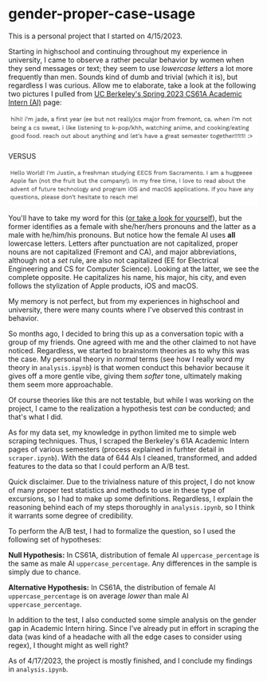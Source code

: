 # gender-proper-case-usage

This is a personal project that I started on 4/15/2023.

Starting in highschool and continuing throughout my experience in university, I came to observe a rather pecular behavior by women when they send messages or text; they seem to use *lowercase letters* a lot more frequently than men. Sounds kind of dumb and trivial (which it is), but regardless I was curious. Allow me to elaborate, take a look at the following two pictures I pulled from [UC Berkeley's Spring 2023 CS61A Academic Intern (AI)](https://cs61a.org/academic-interns/) page:

<div>
<img src='img/lowercase_example.png' width=500>
</div>

VERSUS

<div>
<img src='img/uppercase_example.png' width=500>
</div>

You'll have to take my word for this ([or take a look for yourself](https://cs61a.org/academic-interns/)), but the former identifies as a female with she/her/hers pronouns and the latter as a male with he/him/his pronouns. But notice how the female AI uses **all** lowercase letters. Letters after punctuation are not capitalized, proper nouns are not capitalized (Fremont and CA), and major abbreviations, although not a *set* rule, are also not capitalized (EE for Electrical Engineering and CS for Computer Science). Looking at the latter, we see the complete opposite. He capitalizes his name, his major, his city, and even follows the stylization of Apple products, iOS and macOS.

My memory is not perfect, but from my experiences in highschool and university, there were many counts where I've observed this contrast in behavior.

So months ago, I decided to bring this up as a conversation topic with a group of my friends. One agreed with me and the other claimed to not have noticed. Regardless, we started to brainstorm theories as to why this was the case. My personal theory in *normal* terms (see how I really word my theory in `analysis.ipynb`) is that women conduct this behavior because it gives off a more gentle vibe, giving them *softer* tone, ultimately making them seem more approachable.

Of course theories like this are not testable, but while I was working on the project, I came to the realization a hypothesis test *can* be conducted; and that's what I did.

As for my data set, my knowledge in python limited me to simple web scraping techniques. Thus, I scraped the Berkeley's 61A Academic Intern pages of various semesters (process explained in furhter detail in `scraper.ipynb`). With the data of $644$ AIs I cleaned, transformed, and added features to the data so that I could perform an A/B test.

Quick disclaimer. Due to the trivialness nature of this project, I do not know of many proper test statistics and methods to use in these type of excursions, so I had to make up some definitions. Regardless, I explain the reasoning behind each of my steps thoroughly in `analysis.ipynb`, so I think it warrants some degree of credibility. 

To perform the A/B test, I had to formalize the question, so I used the following set of hypotheses:

**Null Hypothesis:** In CS61A, distribution of female AI `uppercase_percentage` is the same as male AI `uppercase_percentage`. Any differences in the sample is simply due to chance.

**Alternative Hypothesis:** In CS61A, the distribution of female AI `uppercase_percentage` is on average *lower* than male AI `uppercase_percentage`.

In addition to the test, I also conducted some simple analysis on the gender gap in Academic Intern hiring. Since I've already put in effort in scraping the data (was kind of a headache with all the edge cases to consider using regex), I thought might as well right?

As of 4/17/2023, the project is mostly finished, and I conclude my findings in `analysis.ipynb`.
